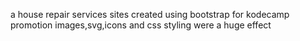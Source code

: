 a house repair services sites created using bootstrap for kodecamp promotion
images,svg,icons and css styling were a huge effect
